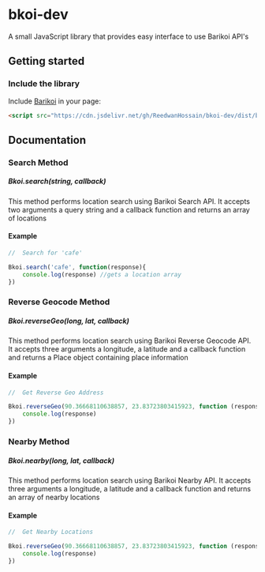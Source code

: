 
# bkoi-dev
A small JavaScript library that provides easy interface to use Barikoi API's

## Getting started

### Include the library

Include [Barikoi](bkoi-lib.js) in your page:  
```html
<script src="https://cdn.jsdelivr.net/gh/ReedwanHossain/bkoi-dev/dist/bkoi-lib.js?key:YOUR_API_KEY"></script>
```

## Documentation
### Search Method
##### Bkoi.search(string, callback)
This method performs location search using Barikoi Search API. It accepts two arguments
a query string and a callback function and returns an array of locations 
#### Example
```js
//  Search for 'cafe'

Bkoi.search('cafe', function(response){
 	console.log(response) //gets a location array 
})
```

### Reverse Geocode Method
##### Bkoi.reverseGeo(long, lat, callback)
This method performs location search using Barikoi Reverse Geocode API. It accepts three arguments
a longitude, a latitude and a callback function and returns a Place object containing place information
#### Example
```js
//  Get Reverse Geo Address

Bkoi.reverseGeo(90.36668110638857, 23.83723803415923, function (response) {
	console.log(response)
})
```

### Nearby Method
##### Bkoi.nearby(long, lat, callback)
This method performs location search using Barikoi Nearby API. It accepts three arguments
a longitude, a latitude and a callback function and returns an array of nearby locations
#### Example
```js
//  Get Nearby Locations

Bkoi.reverseGeo(90.36668110638857, 23.83723803415923, function (response) {
	console.log(response)
})
```


